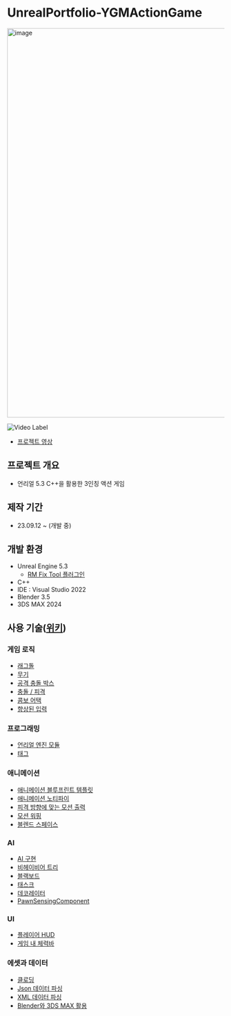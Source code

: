 # UnrealPortfolio-YGMActionGame

<img width="900" alt="image" src="https://github.com/huzi2/UnrealPortfolio-YGMActionGame/assets/31639085/ab44b0a7-cc73-4d0f-9c8c-d25691daf78a">

![Video Label](http://img.youtube.com/vi/9AO-G4ecnsI/0.jpg)

- [프로젝트 영상](https://youtu.be/9AO-G4ecnsI)

## 프로젝트 개요

- 언리얼 5.3 C++을 활용한 3인칭 액션 게임

## 제작 기간

- 23.09.12 ~ (개발 중)

## 개발 환경

- Unreal Engine 5.3
    - [RM Fix Tool 플러그인](https://www.unrealengine.com/marketplace/ko/product/rm-fix-tool)
- C++
- IDE : Visual Studio 2022
- Blender 3.5
- 3DS MAX 2024

## 사용 기술([위키](https://github.com/huzi2/UnrealPortfolio-YGMActionGame/wiki))

### 게임 로직
- [래그돌](https://github.com/huzi2/UnrealPortfolio-YGMActionGame/wiki/%EA%B2%8C%EC%9E%84-%EB%A1%9C%EC%A7%81#%EB%9E%98%EA%B7%B8%EB%8F%8C)
- [무기](https://github.com/huzi2/UnrealPortfolio-YGMActionGame/wiki/%EA%B2%8C%EC%9E%84-%EB%A1%9C%EC%A7%81#%EB%AC%B4%EA%B8%B0)
- [공격 충돌 박스](https://github.com/huzi2/UnrealPortfolio-YGMActionGame/wiki/%EA%B2%8C%EC%9E%84-%EB%A1%9C%EC%A7%81#%EA%B3%B5%EA%B2%A9-%EC%B6%A9%EB%8F%8C-%EB%B0%95%EC%8A%A4)
- [충돌 / 피격](https://github.com/huzi2/UnrealPortfolio-YGMActionGame/wiki/%EA%B2%8C%EC%9E%84-%EB%A1%9C%EC%A7%81#%EC%B6%A9%EB%8F%8C--%ED%94%BC%EA%B2%A9)
- [콤보 어택](https://github.com/huzi2/UnrealPortfolio-YGMActionGame/wiki/%EA%B2%8C%EC%9E%84-%EB%A1%9C%EC%A7%81#%EC%BD%A4%EB%B3%B4-%EC%96%B4%ED%83%9D)
- [향상된 입력](https://github.com/huzi2/UnrealPortfolio-YGMActionGame/wiki/%EA%B2%8C%EC%9E%84-%EB%A1%9C%EC%A7%81#%ED%96%A5%EC%83%81%EB%90%9C-%EC%9E%85%EB%A0%A5)

### 프로그래밍
- [언리얼 엔진 모듈](https://github.com/huzi2/UnrealPortfolio-YGMActionGame/wiki/%ED%94%84%EB%A1%9C%EA%B7%B8%EB%9E%98%EB%B0%8D#%EC%96%B8%EB%A6%AC%EC%96%BC-%EC%97%94%EC%A7%84-%EB%AA%A8%EB%93%88)
- [태그](https://github.com/huzi2/UnrealPortfolio-YGMActionGame/wiki/%ED%94%84%EB%A1%9C%EA%B7%B8%EB%9E%98%EB%B0%8D#%ED%83%9C%EA%B7%B8)

### 애니메이션
- [애니메이션 블루프린트 템플릿](https://github.com/huzi2/UnrealPortfolio-YGMActionGame/wiki/%EC%95%A0%EB%8B%88%EB%A9%94%EC%9D%B4%EC%85%98#%EC%95%A0%EB%8B%88%EB%A9%94%EC%9D%B4%EC%85%98-%EB%B8%94%EB%A3%A8%ED%94%84%EB%A6%B0%ED%8A%B8-%ED%85%9C%ED%94%8C%EB%A6%BF)
- [애니메이션 노티파이](https://github.com/huzi2/UnrealPortfolio-YGMActionGame/wiki/%EC%95%A0%EB%8B%88%EB%A9%94%EC%9D%B4%EC%85%98#%EC%95%A0%EB%8B%88%EB%A9%94%EC%9D%B4%EC%85%98-%EB%85%B8%ED%8B%B0%ED%8C%8C%EC%9D%B4)
- [피격 방향에 맞는 모션 출력](https://github.com/huzi2/UnrealPortfolio-YGMActionGame/wiki/%EC%95%A0%EB%8B%88%EB%A9%94%EC%9D%B4%EC%85%98#%ED%94%BC%EA%B2%A9-%EB%B0%A9%ED%96%A5%EC%97%90-%EB%A7%9E%EB%8A%94-%EB%AA%A8%EC%85%98-%EC%B6%9C%EB%A0%A5)
- [모션 워핑](https://github.com/huzi2/UnrealPortfolio-YGMActionGame/wiki/%EC%95%A0%EB%8B%88%EB%A9%94%EC%9D%B4%EC%85%98#%EB%AA%A8%EC%85%98-%EC%9B%8C%ED%95%91)
- [블렌드 스페이스](https://github.com/huzi2/UnrealPortfolio-YGMActionGame/wiki/%EC%95%A0%EB%8B%88%EB%A9%94%EC%9D%B4%EC%85%98#%EB%B8%94%EB%A0%8C%EB%93%9C-%EC%8A%A4%ED%8E%98%EC%9D%B4%EC%8A%A4)

### AI
- [AI 구현](https://github.com/huzi2/UnrealPortfolio-YGMActionGame/wiki/AI#AI-%EA%B5%AC%ED%98%84)
- [비헤이비어 트리](https://github.com/huzi2/UnrealPortfolio-YGMActionGame/wiki/AI#%EB%B9%84%ED%97%A4%EC%9D%B4%EB%B9%84%EC%96%B4-%ED%8A%B8%EB%A6%AC)
- [블랙보드](https://github.com/huzi2/UnrealPortfolio-YGMActionGame/wiki/AI#%EB%B8%94%EB%9E%99%EB%B3%B4%EB%93%9C)
- [태스크](https://github.com/huzi2/UnrealPortfolio-YGMActionGame/wiki/AI#%ED%83%9C%EC%8A%A4%ED%81%AC)
- [데코레이터](https://github.com/huzi2/UnrealPortfolio-YGMActionGame/wiki/AI#%EB%8D%B0%EC%BD%94%EB%A0%88%EC%9D%B4%ED%84%B0)
- [PawnSensingComponent](https://github.com/huzi2/UnrealPortfolio-YGMActionGame/wiki/AI#PawnSensingComponent)

### UI
- [플레이어 HUD](https://github.com/huzi2/UnrealPortfolio-YGMActionGame/wiki/UI#%ED%94%8C%EB%A0%88%EC%9D%B4%EC%96%B4-HUD)
- [게임 내 체력바](https://github.com/huzi2/UnrealPortfolio-YGMActionGame/wiki/UI#%EA%B2%8C%EC%9E%84-%EB%82%B4-%EC%B2%B4%EB%A0%A5%EB%B0%94)

### 에셋과 데이터
- [클로딩](https://github.com/huzi2/UnrealPortfolio-YGMActionGame/wiki/%EC%97%90%EC%85%8B%EA%B3%BC-%EB%8D%B0%EC%9D%B4%ED%84%B0#%ED%81%B4%EB%A1%9C%EB%94%A9)
- [Json 데이터 파싱](https://github.com/huzi2/UnrealPortfolio-YGMActionGame/wiki/%EC%97%90%EC%85%8B%EA%B3%BC-%EB%8D%B0%EC%9D%B4%ED%84%B0#Json-%EB%8D%B0%EC%9D%B4%ED%84%B0-%ED%8C%8C%EC%8B%B1)
- [XML 데이터 파싱](https://github.com/huzi2/UnrealPortfolio-YGMActionGame/wiki/%EC%97%90%EC%85%8B%EA%B3%BC-%EB%8D%B0%EC%9D%B4%ED%84%B0#XML-%EB%8D%B0%EC%9D%B4%ED%84%B0-%ED%8C%8C%EC%8B%B1)
- [Blender와 3DS MAX 활용](https://github.com/huzi2/UnrealPortfolio-YGMActionGame/wiki/%EC%97%90%EC%85%8B%EA%B3%BC-%EB%8D%B0%EC%9D%B4%ED%84%B0#Blender%EC%99%80-3DS-MAX-%ED%99%9C%EC%9A%A9)
